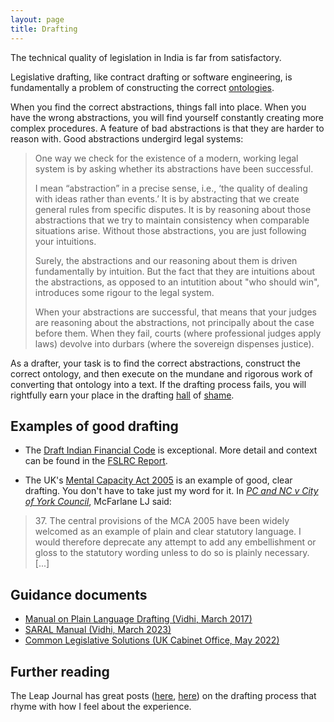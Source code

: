 ```yaml
---
layout: page
title: Drafting
---
```

The technical quality of legislation in India is far from satisfactory.

Legislative drafting, like contract drafting or software engineering, is fundamentally a problem of constructing the correct [ontologies](https://en.wikipedia.org/wiki/Ontology_(information_science)).

When you find the correct abstractions, things fall into place. When you have the wrong abstractions, you will find yourself constantly creating more complex procedures. A feature of bad abstractions is that they are harder to reason with. Good abstractions undergird legal systems:

> One way we check for the existence of a modern, working legal system is by asking whether its abstractions have been successful.
>
> I mean “abstraction” in a precise sense, i.e., ‘the quality of dealing with ideas rather than events.’ It is by abstracting that we create general rules from specific disputes. It is by reasoning about those abstractions that we try to maintain consistency when comparable situations arise. Without those abstractions, you are just following your intuitions. 
>
> Surely, the abstractions and our reasoning about them is driven fundamentally by intuition. But the fact that they are intuitions about the abstractions, as opposed to an intutition about "who should win",  introduces some rigour to the legal system.
>
> When your abstractions are successful, that means that your judges are reasoning about the abstractions, not principally about the case before them. When they fail, courts (where professional judges apply laws) devolve into durbars (where the sovereign dispenses justice).

As a drafter, your task is to find the correct abstractions, construct the correct ontology, and then execute on the mundane and rigorous work of converting that ontology into a text. If the drafting process fails, you will rightfully earn your place in the drafting [hall](https://blog.theleapjournal.org/2017/03/drafting-hall-of-shame-mistake-in.html) of [shame](https://blog.theleapjournal.org/2016/11/drafting-hall-of-shame-2-mistakes-in.html).

## Examples of good drafting
* The [Draft Indian Financial Code](https://dea.gov.in/sites/default/files/Revised_Draft_IFC.pdf) is exceptional. More detail and context can be found in the [FSLRC Report](https://dea.gov.in/sites/default/files/fslrc_report_vol1_1.pdf). 

* The UK's [Mental Capacity Act 2005](https://www.legislation.gov.uk/ukpga/2005/9) is an example of good, clear drafting. You don't have to take just my word for it. In [*PC and NC v City of York Council*](https://www.bailii.org/ew/cases/EWCA/Civ/2013/478.html), McFarlane LJ said:
> 37\. The central provisions of the MCA 2005 have been widely welcomed as an example of plain and clear statutory language. I would therefore deprecate any attempt to add any embellishment or gloss to the statutory wording unless to do so is plainly necessary. [...]

## Guidance documents
* [Manual on Plain Language Drafting (Vidhi, March 2017)](https://vidhilegalpolicy.in/research/manual-on-plain-language-drafting/)
* [SARAL Manual (Vidhi, March 2023)](https://vidhilegalpolicy.in/wp-content/uploads/2023/03/230301_The-SARAL-Manual_v3.pdf)
* [Common Legislative Solutions (UK Cabinet Office, May 2022)](https://www.gov.uk/government/publications/common-legislative-solutions-a-guide-to-tackling-recurring-policy-issues-in-legislation/common-legislative-solutions-a-guide-to-tackling-recurring-policy-issues-in-legislation)

## Further reading
The Leap Journal has great posts ([here](https://blog.theleapjournal.org/2015/10/drafting-better-laws.html), [here](https://blog.theleapjournal.org/2014/06/process-design-for-drafting-laws.html)) on the drafting process that rhyme with how I feel about the experience.
